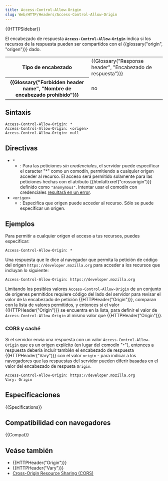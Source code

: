 ```yaml
---
title: Access-Control-Allow-Origin
slug: Web/HTTP/Headers/Access-Control-Allow-Origin
---
```


{{HTTPSidebar}}

El encabezado de respuesta **`Access-Control-Allow-Origin`** indica si los recursos de la respuesta pueden ser compartidos con el {{glossary("origin", "origen")}} dado.

<table class="properties">
  <tbody>
    <tr>
      <th scope="row">Tipo de encabezado</th>
      <td>
        {{Glossary("Response header", "Encabezado de respuesta")}}
      </td>
    </tr>
    <tr>
      <th scope="row">
        {{Glossary("Forbidden header name", "Nombre de encabezado prohibido")}}
      </th>
      <td>no</td>
    </tr>
  </tbody>
</table>

## Sintaxis

```
Access-Control-Allow-Origin: *
Access-Control-Allow-Origin: <origen>
Access-Control-Allow-Origin: null
```

## Directivas

- `*`
  - : Para las peticiones _sin credenciales_, el servidor puede especificar el caracter "\*" como un comodín, permitiendo a cualquier origen acceder al recurso. El acceso será permitido solamente para las peticiones hechas con el atributo {{htmlattrxref("crossorigin")}} definido como `"anonymous"`. Intentar usar el comodín con credenciales [resultará en un error](/es/docs/Web/HTTP/CORS/Errors/CORSNotSupportingCredentials).
- `<origen>`
  - : Especifica que origen puede acceder al recurso. Sólo se puede especificar un origen.

## Ejemplos

Para permitir a cualquier origen el acceso a tus recursos, puedes especificar:

```
Access-Control-Allow-Origin: *
```

Una respuesta que le dice al navegador que permita la petición de código del origen `https://developer.mozilla.org` para acceder a los recursos que incluyan lo siguiente:

```
Access-Control-Allow-Origin: https://developer.mozilla.org
```

Limitando los posibles valores `Access-Control-Allow-Origin` de un conjunto de orígenes permitidos requiere código del lado del servidor para revisar el valor de la encabezado de petición {{HTTPHeader("Origin")}}, comparan con la lista de valores permitidos, y entonces si el valor {{HTTPHeader("Origin")}} se encuentra en la lista, para definir el valor de `Access-Control-Allow-Origin` al mismo valor que {{HTTPHeader("Origin")}}.

### CORS y caché

Si el servidor envía una respuesta con un valor `Access-Control-Allow-Origin` que es un origen explícito (en lugar del comodín "`*`"), entonces a respuesta debería incluir también el encabezado de respuesta {{HTTPHeader("Vary")}} con el valor `origin` - para indicar a los navegadores que las respuestas del servidor pueden diferir basadas en el valor del encabezado de respueta `Origin`.

```
Access-Control-Allow-Origin: https://developer.mozilla.org
Vary: Origin
```

## Especificaciones

{{Specifications}}

## Compatibilidad con navegadores

{{Compat}}

## Veáse también

- {{HTTPHeader("Origin")}}
- {{HTTPHeader("Vary")}}
- [Cross-Origin Resource Sharing (CORS)](/es/docs/Web/HTTP/CORS)
